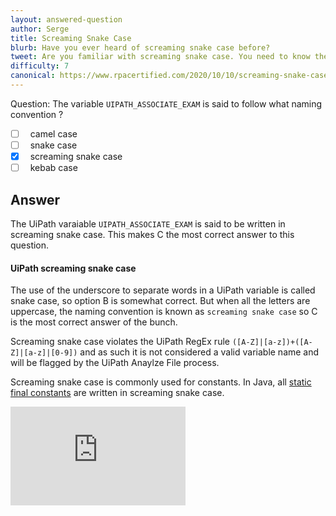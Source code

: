 ```yaml
---
layout: answered-question
author: Serge
title: Screaming Snake Case
blurb: Have you ever heard of screaming snake case before?
tweet: Are you familiar with screaming snake case. You need to know the various variable name conventions to pass the UiPath Certification exam.   #UiPath #mockexam #UiPathCertification
difficulty: 7
canonical: https://www.rpacertified.com/2020/10/10/screaming-snake-case.html
---
```


Question: The variable `UIPATH_ASSOCIATE_EXAM` is said to follow what naming convention ?

- [ ] &nbsp;  camel case
- [ ] &nbsp;  snake case
- [x] &nbsp;  screaming snake case
- [ ] &nbsp;  kebab case

## Answer

The UiPath varaiable `UIPATH_ASSOCIATE_EXAM` is said to be written in screaming snake case. This makes C the most correct answer to this question.

#### UiPath screaming snake case

The use of the underscore to separate words in a UiPath variable is called snake case, so option B is somewhat correct. But when all the letters are uppercase, the naming convention is known as `screaming snake case` so C is the most correct answer of the bunch.

Screaming snake case violates the UiPath RegEx rule `([A-Z]|[a-z])+([A-Z]|[a-z]|[0-9])` and as such it is not considered a valid variable name and will be flagged by the UiPath Anaylze File process.

Screaming snake case is commonly used for constants. In Java, all [static final constants](https://www.theserverside.com/video/Why-we-use-static-final-in-Java-for-constants) are written in screaming snake case.

<iframe width="280" height="158" src="https://www.youtube.com/embed/-B3fW0A3hzY" frameborder="0" allow="accelerometer; autoplay; clipboard-write; encrypted-media; gyroscope; picture-in-picture" allowfullscreen></iframe>
